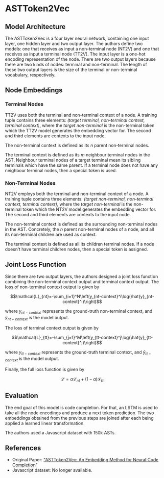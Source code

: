 # ASTToken2Vec

## Model Architecture

The ASTToken2Vec is a four layer neural network, containing one input layer, one hidden layer and two output layer. The authors define two models: one that receives as input a non-terminal node (NT2V) and one that receives as input a terminal node (TT2V). The input layer is a one-hot encoding representation of the node. There are two output layers because there are two kinds of nodes: terminal and non-terminal. The length of these two output layers is the size of the terminal or non-terminal vocabulary, respectively.

## Node Embeddings

### Terminal Nodes

TT2V uses both the terminal and non-terminal context of a node. A training tuple contains three elements: $\textit{(target terminal, non-terminal context, terminal context)}$, where the $\textit{target non-terminal}$ is the non-terminal token which the TT2V model generates the embedding vector for. The second and third elements are contexts to the input node.

The non-terminal context is defined as its $n$ parent non-terminal nodes.

The terminal context is defined as its $m$ neighbour terminal nodes in the AST. Neighbour terminal nodes of a target terminal mean its sibling terminals which have the same parent. If a terminal node does not have any neighbour terminal nodes, then a special token is used.

### Non-Terminal Nodes

NT2V employs both the terminal and non-terminal context of a node. A training tuple contains three elements: $\textit{(target non-terminal, non-terminal context, terminal context)}$, where the $\textit{target non-terminal}$ is the non-terminal token which the NT2V model generates the embedding vector for. The second and third elements are contexts to the input node.

The non-terminal context is defined as the surrounding non-terminal nodes in the AST. Concretely, the $n$ parent non-terminal nodes of a node, and all its non-terminal children are used as context.

The terminal context is defined as all its children terminal nodes. If a node doesn't have terminal children nodes, then a special token is assigned.

## Joint Loss Function

Since there are two output layers, the authors designed a joint loss function combining the non-terminal context output and terminal context output. The loss of non-terminal context output is given by
```math
\mathcal{L}_{nt}=-\sum_{i=1}^N\left(y_{nt-context}^i\log(\hat{y}_{nt-context}^i)\right)
```
where $y_{nt-context}$ represents the ground-truth non-terminal context, and $\hat{y}_{nt-context}$ is the model output.

The loss of terminal context output is given by
```math
\mathcal{L}_{tt}=-\sum_{j=1}^M\left(y_{tt-context}^j\log(\hat{y}_{tt-context}^j)\right)
```
where $y_{tt-context}$ represents the ground-truth terminal context, and $\hat{y}_{tt-context}$ is the model output.

Finally, the full loss function is given by 
```math
\mathcal{L}=\alpha\mathcal{L}_{nt}+(1-\alpha)\mathcal{L}_{tt}
```

## Evaluation

The end goal of this model is code completion. For that, an LSTM is used to take all the node encodings and produce a next token prediction. The two embeddings obtained from the previous steps are joined after each being applied a learned linear transformation.

The authors used a Javascript dataset with 150k ASTs.

## References

- Original Paper: ["ASTToken2Vec: An Embedding Method for Neural Code Completion"](https://www.semanticscholar.org/paper/ASTToken2Vec%3A-An-Embedding-Method-for-Neural-Code-Hidehiko/bfdc3b20deafa1bffc622961bd4a886433b078f5)
- Javascript dataset: No longer available.